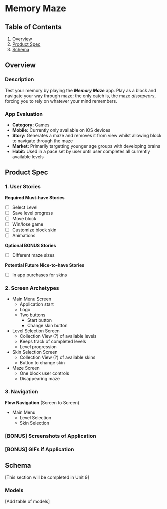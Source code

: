 # Memory Maze

## Table of Contents
1. [Overview](#Overview)
1. [Product Spec](#Product-Spec)
2. [Schema](#Schema)

## Overview
### Description
Test your memory by playing the **_Memory Maze_** app. Play as a block and navigate your way through maze; the only catch is, the maze *dissapears*, forcing you to rely on whatever your mind remembers. 

### App Evaluation
- **Category:** Games
- **Mobile:** Currently only available on iOS devices
- **Story:** Generates a maze and removes it from view whilst allowing block to navigate through the maze
- **Market:** Primarily targetting younger age groups with developing brains
- **Habit:** Used in a pace set by user until user completes all currently available levels

## Product Spec
### 1. User Stories

**Required Must-have Stories**
* [ ] Select Level
* [ ] Save level progress
* [ ] Move block
* [ ] Win/lose game
* [ ] Customize block skin
* [ ] Animations

**Optional BONUS Stories**
* [ ] Different maze sizes

**Potential Future Nice-to-have Stories**
* [ ] In app purchases for skins

### 2. Screen Archetypes
* Main Menu Screen
   * Application start
   * Logo
   * Two buttons
      * Start button
      * Change skin button
* Level Selection Screen
   * Collection View (?) of available levels
   * Keeps track of completed levels
   * Level progression
* Skin Selection Screen
   * Collection View (?) of available skins
   * Button to change skin
* Maze Screen
   * One block user controls
   * Disappearing maze

### 3. Navigation
**Flow Navigation** (Screen to Screen)
* Main Menu
   * Level Selection
   * Skin Selection
   
### [BONUS] Screenshots of Application

### [BONUS] GIFs if Application

## Schema 
[This section will be completed in Unit 9]
### Models
[Add table of models]
